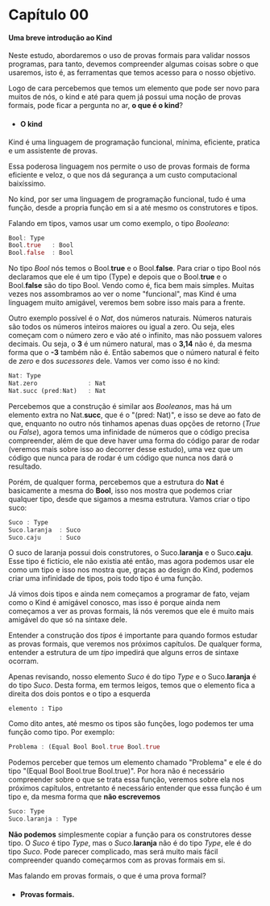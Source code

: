# Capítulo 00
#### Uma breve introdução ao Kind

Neste estudo, abordaremos o uso de provas formais para validar nossos
programas, para tanto, devemos compreender algumas coisas sobre o que
usaremos, isto é, as ferramentas que temos acesso para o nosso objetivo.

Logo de cara percebemos que temos um elemento que pode ser novo para muitos
de nós, o kind e até para quem já possui uma noção de provas formais, pode
ficar a pergunta no ar, **o que é o kind**?

- ####  O kind
Kind é uma linguagem de programação funcional, mínima, eficiente, pratica e um assistente de provas.

Essa poderosa linguagem nos permite o uso de provas formais de forma eficiente e veloz, o que nos dá segurança a um custo computacional baixíssimo. 

No kind, por ser uma linguagem de programação funcional, tudo é uma
função, desde a propria função em si a até mesmo os construtores e tipos.

Falando em tipos, vamos usar um como exemplo, o tipo *Booleano*:

```rust 
Bool: Type
Bool.true   : Bool
Bool.false  : Bool
``` 
No tipo *Bool* nós temos o Bool.**true** e o Bool.**false**. Para criar o
tipo Bool nós declaramos que ele é um tipo (Type) e depois que o
Bool.**true** e o Bool.**false** são do tipo Bool. Vendo como é, fica bem
mais simples. Muitas vezes nos assombramos ao ver o nome "funcional", mas
Kind é uma linguagem muito amigável, veremos bem sobre isso mais para a
frente.

Outro exemplo possível é o *Nat*, dos números naturais. Números
naturais são todos os números inteiros maiores ou igual a zero. Ou seja, eles começam com o número zero e vão até o infinito, mas não possuem valores decimais. Ou seja, o **3** é um número natural, mas o **3,14** não é, da mesma forma que o **-3** também não é. Então sabemos que o número natural é feito de *zero* e dos *sucessores* dele. Vamos ver como isso é no kind:

```rust
Nat: Type
Nat.zero              : Nat
Nat.succ (pred:Nat)   : Nat
```

Percebemos que a construção é similar aos *Booleanos*, mas há um
elemento extra no Nat.**succ**, que é o "(pred: Nat)", e isso se deve ao
fato de que, enquanto no outro nós tinhamos apenas duas opções de retorno
(*True* ou *False*), agora temos uma infinidade de números que o código
precisa compreender, além de que deve haver uma forma do código parar de rodar
(veremos mais sobre isso ao decorrer desse estudo), uma vez que um código que
nunca para de rodar é um código que nunca nos dará o resultado. 

Porém, de qualquer forma, percebemos que a estrutura do **Nat** é basicamente
a mesma do **Bool**, isso nos mostra que podemos criar qualquer tipo,
desde que sigamos a mesma estrutura. Vamos criar o tipo suco:

```rust
Suco : Type
Suco.laranja  : Suco
Suco.caju     : Suco
```

O suco de laranja possui dois construtores, o Suco.**laranja** e o
Suco.**caju**. Esse tipo é fictício, ele não existia até então, mas agora
podemos usar ele como um tipo e isso nos mostra que, graças ao design do Kind,
podemos criar uma infinidade de tipos, pois todo tipo é uma função.

Já vimos dois tipos e ainda nem começamos a programar de fato, vejam como o
Kind é amigável conosco, mas isso é porque ainda nem começamos a ver as provas
formais, lá nós veremos que ele é muito mais amigável do que só na sintaxe
dele. 

Entender a construção dos *tipos* é importante para quando formos estudar as
provas formais, que veremos nos próximos capítulos. De qualquer forma,
entender a estrutura de um *tipo* impedirá que alguns erros de sintaxe ocorram.

Apenas revisando, nosso elemento *Suco* é do tipo *Type* e o Suco.**laranja** é do tipo *Suco*. Desta forma, em termos leigos, temos que o elemento fica a direita dos dois pontos e o tipo a esquerda

`elemento : Tipo` 

Como dito antes, até mesmo os tipos são funções, logo podemos ter uma função
como tipo. Por exemplo:

```rust
Problema : (Equal Bool Bool.true Bool.true
```


Podemos perceber que temos um elemento chamado "Problema" e ele é do
tipo "(Equal Bool Bool.true Bool.true)". Por hora não é necessário compreender
sobre o que se trata essa função, veremos sobre ela nos próximos capítulos,
entretanto é necessário entender que essa função é um tipo e, da mesma forma
que **não escrevemos**

```rust
Suco: Type
Suco.laranja : Type
```

**Não podemos** simplesmente copiar a função para os construtores desse tipo.
O *Suco* é tipo *Type*, mas o *Suco*.**laranja** não é do tipo *Type*, ele é
do tipo *Suco*. Pode parecer complicado, mas será muito mais fácil
compreender quando começarmos com as provas formais em si.

Mas falando em provas formais, o que é uma prova formal?

- #### Provas formais.
<!-- TODO: continuar aqui -->

